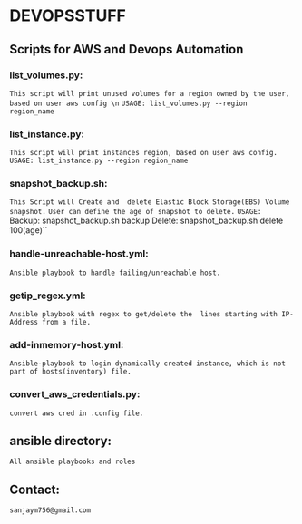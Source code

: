 # DEVOPSSTUFF

## Scripts for AWS and Devops Automation

### list_volumes.py:

  ```This script will print unused volumes for a region owned by the user, based on user aws config \n```
      ``USAGE: list_volumes.py --region region_name``

### list_instance.py:

  ```This script will print instances region, based on user aws config.```
      ``USAGE: list_instance.py --region region_name``

### snapshot_backup.sh:

  ```This Script will Create and  delete Elastic Block Storage(EBS) Volume snapshot.```
  ```User can define the age of snapshot to delete.```
    `` USAGE: 
      ``Backup: snapshot_backup.sh backup
        Delete: snapshot_backup.sh delete 100(age)``

### handle-unreachable-host.yml:

  ```Ansible playbook to handle failing/unreachable host.```

### getip_regex.yml:

  ```Ansible playbook with regex to get/delete the  lines starting with IP-Address from a file.```

### add-inmemory-host.yml:

  ```Ansible-playbook to login dynamically created instance, which is not part of hosts(inventory) file.```

### convert_aws_credentials.py:

  ```convert aws cred in .config file.```

## ansible directory:

  ```All ansible playbooks and roles```

## Contact:

  ```sanjaym756@gmail.com```
